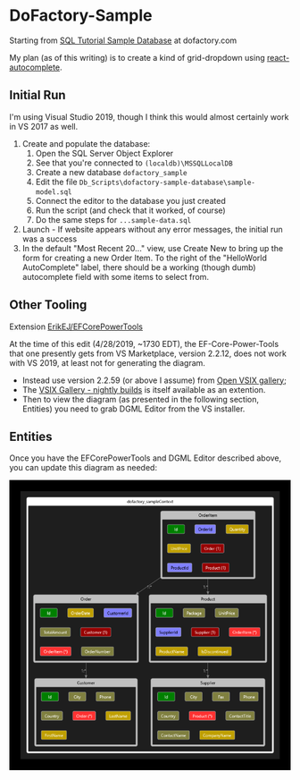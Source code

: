 # DoFactory-Sample

Starting from [SQL Tutorial Sample Database](https://www.dofactory.com/sql/sample-database) at dofactory.com

My plan (as of this writing) is to create a kind of grid-dropdown using [react-autocomplete](https://github.com/reactjs/react-autocomplete).

## Initial Run

I'm using Visual Studio 2019, though I think this would almost certainly work in VS 2017 as well.

1. Create and populate the database:
   1. Open the SQL Server Object Explorer
   2. See that you're connected to `(localdb)\MSSQLLocalDB`
   3. Create a new database `dofactory_sample`
   4. Edit the file `Db_Scripts\dofactory-sample-database\sample-model.sql`
   5. Connect the editor to the database you just created
   6. Run the script (and check that it worked, of course)
   7. Do the same steps for `...sample-data.sql`
2. Launch - If website appears without any error messages, the initial run was a success
3. In the default "Most Recent 20..." view, use Create New to bring up the form for creating a new Order Item.  To the right of the "HelloWorld AutoComplete" label, there should be a working (though dumb) autocomplete field with some items to select from. 

## Other Tooling

Extension [ErikEJ/EFCorePowerTools](https://github.com/ErikEJ/EFCorePowerTools/wiki)

At the time of this edit (4/28/2019, ~1730 EDT), the EF-Core-Power-Tools that one presently gets from VS Marketplace, version 2.2.12, does not work with VS 2019, at least not for generating the diagram.  
- Instead use version 2.2.59 (or above I assume) from [Open VSIX gallery](http://vsixgallery.com/extension/f4c4712c-ceae-4803-8e52-0e2049d5de9f/); 
- The [VSIX Gallery - nightly builds](https://github.com/madskristensen/VsixGalleryExtension) is itself available as an extention. 
- Then to view the diagram (as presented in the following section, Entities) you need to grab DGML Editor from the VS installer.

## Entities

Once you have the EFCorePowerTools and DGML Editor described above, you can update this diagram as needed:

![Entity Diagram](DoFactory_CoreSample/wwwroot/img/dofactory_sampleContext.png)
